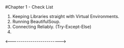 #Chapter 1 - Check List

1. Keeping Libraries straight with Virtual Environments. 
2. Running BeautifulSoup.
3. Connecting Reliably. (Try-Except-Else)
4. 
<------------------------->
